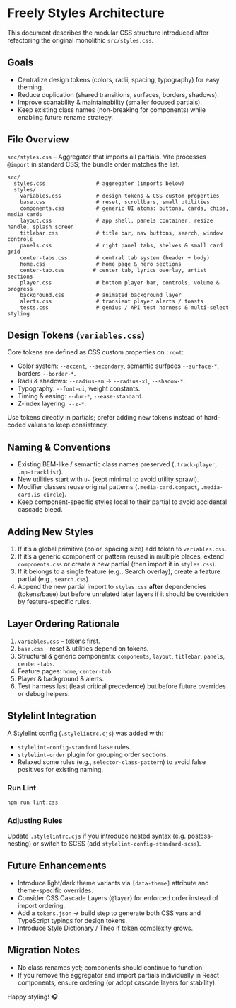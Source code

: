 # Freely Styles Architecture

This document describes the modular CSS structure introduced after refactoring the original monolithic `src/styles.css`.

## Goals
- Centralize design tokens (colors, radii, spacing, typography) for easy theming.
- Reduce duplication (shared transitions, surfaces, borders, shadows).
- Improve scanability & maintainability (smaller focused partials).
- Keep existing class names (non-breaking for components) while enabling future rename strategy.

## File Overview
`src/styles.css` – Aggregator that imports all partials. Vite processes `@import` in standard CSS; the bundle order matches the list.

```
src/
  styles.css                # aggregator (imports below)
  styles/
    variables.css           # design tokens & CSS custom properties
    base.css                # reset, scrollbars, small utilities
    components.css          # generic UI atoms: buttons, cards, chips, media cards
    layout.css              # app shell, panels container, resize handle, splash screen
    titlebar.css            # title bar, nav buttons, search, window controls
    panels.css              # right panel tabs, shelves & small card grid
    center-tabs.css         # central tab system (header + body)
    home.css                # home page & hero sections
    center-tab.css         # center tab, lyrics overlay, artist sections
    player.css              # bottom player bar, controls, volume & progress
    background.css          # animated background layer
    alerts.css              # transient player alerts / toasts
    tests.css               # genius / API test harness & multi-select styling
```

## Design Tokens (`variables.css`)
Core tokens are defined as CSS custom properties on `:root`:
- Color system: `--accent`, `--secondary`, semantic surfaces `--surface-*`, borders `--border-*`.
- Radii & shadows: `--radius-sm` → `--radius-xl`, `--shadow-*`.
- Typography: `--font-ui`, weight constants.
- Timing & easing: `--dur-*`, `--ease-standard`.
- Z-index layering: `--z-*`.

Use tokens directly in partials; prefer adding new tokens instead of hard-coded values to keep consistency.

## Naming & Conventions
- Existing BEM-like / semantic class names preserved (`.track-player`, `.np-tracklist`).
- New utilities start with `u-` (kept minimal to avoid utility sprawl).
- Modifier classes reuse original patterns (`.media-card.compact`, `.media-card.is-circle`).
- Keep component-specific styles local to their partial to avoid accidental cascade bleed.

## Adding New Styles
1. If it’s a global primitive (color, spacing size) add token to `variables.css`.
2. If it’s a generic component or pattern reused in multiple places, extend `components.css` or create a new partial (then import it in `styles.css`).
3. If it belongs to a single feature (e.g., Search overlay), create a feature partial (e.g., `search.css`).
4. Append the new partial import to `styles.css` **after** dependencies (tokens/base) but before unrelated later layers if it should be overridden by feature-specific rules.

## Layer Ordering Rationale
1. `variables.css` – tokens first.
2. `base.css` – reset & utilities depend on tokens.
3. Structural & generic components: `components`, `layout`, `titlebar`, `panels`, `center-tabs`.
4. Feature pages: `home`, `center-tab`.
5. Player & background & alerts.
6. Test harness last (least critical precedence) but before future overrides or debug helpers.

## Stylelint Integration
A Stylelint config (`.stylelintrc.cjs`) was added with:
- `stylelint-config-standard` base rules.
- `stylelint-order` plugin for grouping order sections.
- Relaxed some rules (e.g., `selector-class-pattern`) to avoid false positives for existing naming.

### Run Lint
```bash
npm run lint:css
```

### Adjusting Rules
Update `.stylelintrc.cjs` if you introduce nested syntax (e.g. postcss-nesting) or switch to SCSS (add `stylelint-config-standard-scss`).

## Future Enhancements
- Introduce light/dark theme variants via `[data-theme]` attribute and theme-specific overrides.
- Consider CSS Cascade Layers (`@layer`) for enforced order instead of import ordering.
- Add a `tokens.json` → build step to generate both CSS vars and TypeScript typings for design tokens.
- Introduce Style Dictionary / Theo if token complexity grows.

## Migration Notes
- No class renames yet; components should continue to function.
- If you remove the aggregator and import partials individually in React components, ensure ordering (or adopt cascade layers for stability).

Happy styling! 🎧
